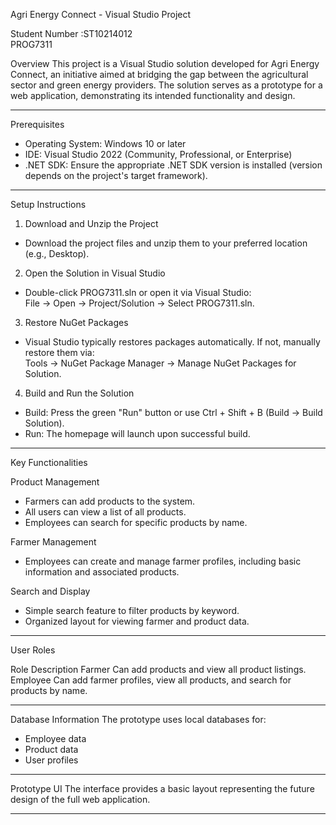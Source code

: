 Agri Energy Connect - Visual Studio Project

Student Number :ST10214012  
PROG7311  

Overview
This project is a Visual Studio solution developed for Agri Energy Connect, an initiative aimed at bridging the gap between the agricultural sector and green energy providers. The solution serves as a prototype for a web application, demonstrating its intended functionality and design.

---

Prerequisites
- Operating System: Windows 10 or later  
- IDE: Visual Studio 2022 (Community, Professional, or Enterprise)  
- .NET SDK: Ensure the appropriate .NET SDK version is installed (version depends on the project's target framework).  

---

Setup Instructions

1. Download and Unzip the Project
- Download the project files and unzip them to your preferred location (e.g., Desktop).

2. Open the Solution in Visual Studio
- Double-click PROG7311.sln or open it via Visual Studio:  
  File → Open → Project/Solution → Select PROG7311.sln.

3. Restore NuGet Packages
- Visual Studio typically restores packages automatically. If not, manually restore them via:  
  Tools → NuGet Package Manager → Manage NuGet Packages for Solution.

4. Build and Run the Solution
- Build: Press the green "Run" button or use Ctrl + Shift + B (Build → Build Solution).  
- Run: The homepage will launch upon successful build.

---

Key Functionalities

Product Management
- Farmers can add products to the system.  
- All users can view a list of all products.  
- Employees can search for specific products by name.  

Farmer Management
- Employees can create and manage farmer profiles, including basic information and associated products.  

Search and Display
- Simple search feature to filter products by keyword.  
- Organized layout for viewing farmer and product data.  

---

User Roles

Role       Description
Farmer     Can add products and view all product listings.
Employee   Can add farmer profiles, view all products, and search for products by name.

---

Database Information
The prototype uses local databases for:  
- Employee data  
- Product data  
- User profiles  

---

Prototype UI
The interface provides a basic layout representing the future design of the full web application.  

---


